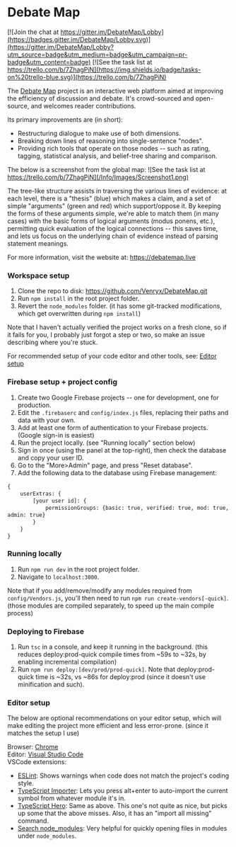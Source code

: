 # Debate Map

[![Join the chat at https://gitter.im/DebateMap/Lobby](https://badges.gitter.im/DebateMap/Lobby.svg)](https://gitter.im/DebateMap/Lobby?utm_source=badge&utm_medium=badge&utm_campaign=pr-badge&utm_content=badge)
[![See the task list at https://trello.com/b/7ZhagPiN](https://img.shields.io/badge/tasks-on%20trello-blue.svg)](https://trello.com/b/7ZhagPiN)

The [Debate Map](https://debatemap.live) project is an interactive web platform aimed at improving the efficiency of discussion and debate. It's crowd-sourced and open-source, and welcomes reader contributions.

Its primary improvements are (in short):
* Restructuring dialogue to make use of both dimensions.
* Breaking down lines of reasoning into single-sentence "nodes".
* Providing rich tools that operate on those nodes -- such as rating, tagging, statistical analysis, and belief-tree sharing and comparison.

The below is a screenshot from the global map:
![See the task list at https://trello.com/b/7ZhagPiN](/Info/Images/Screenshot1.png)

The tree-like structure assists in traversing the various lines of evidence: at each level, there is a "thesis" (blue) which makes a claim, and a set of simple "arguments" (green and red) which support/oppose it. By keeping the forms of these arguments simple, we're able to match them (in many cases) with the basic forms of logical arguments (modus ponens, etc.), permitting quick evaluation of the logical connections -- this saves time, and lets us focus on the underlying chain of evidence instead of parsing statement meanings.

For more information, visit the website at: <https://debatemap.live>

### Workspace setup

1) Clone the repo to disk: <https://github.com/Venryx/DebateMap.git>
2) Run `npm install` in the root project folder.
3) Revert the `node_modules` folder. (it has some git-tracked modifications, which get overwritten during `npm install`)

Note that I haven't actually verified the project works on a fresh clone, so if it fails for you, I probably just forgot a step or two, so make an issue describing where you're stuck.

For recommended setup of your code editor and other tools, see: [Editor setup](#editor-setup)

### Firebase setup + project config

1) Create two Google Firebase projects -- one for development, one for production.
2) Edit the `.firebaserc` and `config/index.js` files, replacing their paths and data with your own.
3) Add at least one form of authentication to your Firebase projects. (Google sign-in is easiest)
4) Run the project locally. (see "Running locally" section below)
5) Sign in once (using the panel at the top-right), then check the database and copy your user ID.
6) Go to the "More>Admin" page, and press "Reset database".
7) Add the following data to the database using Firebase management:
```
{
	userExtras: {
		[your user id]: {
			permissionGroups: {basic: true, verified: true, mod: true, admin: true}
		}
	}
}
```

### Running locally

1) Run `npm run dev` in the root project folder.
2) Navigate to `localhost:3000`.

Note that if you add/remove/modify any modules required from `config/Vendors.js`, you'll then need to run `npm run create-vendors[-quick]`. (those modules are compiled separately, to speed up the main compile process)

### Deploying to Firebase

1) Run `tsc` in a console, and keep it running in the background. (this reduces deploy:prod-quick compile times from ~59s to ~32s, by enabling incremental compilation)
2) Run `npm run deploy:[dev/prod/prod-quick]`. Note that deploy:prod-quick time is ~32s, vs ~86s for deploy:prod (since it doesn't use minification and such).

### Editor setup

The below are optional recommendations on your editor setup, which will make editing the project more efficient and less error-prone. (since it matches the setup I use)

Browser: [Chrome](https://www.google.com/chrome)  
Editor: [Visual Studio Code](https://code.visualstudio.com)  
VSCode extensions:
* [ESLint](https://marketplace.visualstudio.com/items?itemName=dbaeumer.vscode-eslint): Shows warnings when code does not match the project's coding style.
* [TypeScript Importer](https://marketplace.visualstudio.com/items?itemName=dbaeumer.vscode-eslint): Lets you press alt+enter to auto-import the current symbol from whatever module it's in.
* [TypeScript Hero](https://marketplace.visualstudio.com/items?itemName=rbbit.typescript-hero): Same as above. This one's not quite as nice, but picks up some that the above misses. Also, it has an "import all missing" command.
* [Search node_modules](https://marketplace.visualstudio.com/items?itemName=jasonnutter.search-node-modules): Very helpful for quickly opening files in modules under `node_modules`.